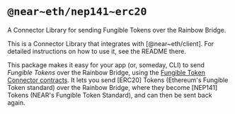 `@near~eth/nep141~erc20`
========================

A Connector Library for sending Fungible Tokens over the Rainbow Bridge.

This is a Connector Library that integrates with [@near~eth/client]. For detailed instructions on how to use it, see the README there.

This package makes it easy for your app (or, someday, CLI) to send *Fungible Tokens* over the Rainbow Bridge, using the [Fungible Token Connector contracts](https://github.com/near/rainbow-token-connector). It lets you send [ERC20] Tokens (Ethereum's Fungible Token standard) over the Rainbow Bridge, where they become [NEP141] Tokens (NEAR's Fungible Token Standard), and can then be sent back again.
